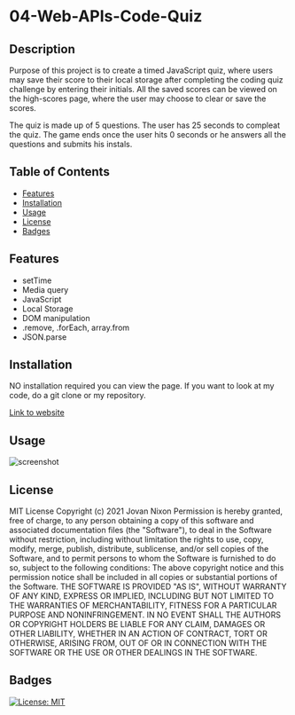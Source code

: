 # 04-Web-APIs-Code-Quiz

## Description 
Purpose of this project is to create a timed JavaScript quiz, where users may save their score to their local storage after completing the coding quiz challenge by entering their initials. All the saved scores can be viewed on the high-scores page, where the user may choose to clear or save the scores. 

The quiz is made up of 5 questions. The user has 25 seconds to compleat the quiz.  The game ends once the user hits 0 seconds or he answers all the questions and submits his instals. 

## Table of Contents
* [Features](#Features)
* [Installation](#installation)
* [Usage](#usage)
* [License](#license)
* [Badges](#Badges)

## Features
- setTime
- Media query
- JavaScript
- Local Storage
- DOM manipulation 
- .remove, .forEach, array.from
- JSON.parse



## Installation 

NO installation required you can view the page. If you want to look at my code, do a git clone or my repository. 

[Link to website]()

## Usage

![screenshot](assets/images/screencapture-file-Users-JovanNixon-Desktop-Homework-02-Advanced-CSS-Portfolio-First-index-html-2021-02-26-21_47_28.png)


## License 

MIT License
Copyright (c) 2021 Jovan Nixon
Permission is hereby granted, free of charge, to any person obtaining a copy
of this software and associated documentation files (the "Software"), to deal
in the Software without restriction, including without limitation the rights
to use, copy, modify, merge, publish, distribute, sublicense, and/or sell
copies of the Software, and to permit persons to whom the Software is
furnished to do so, subject to the following conditions:
The above copyright notice and this permission notice shall be included in all
copies or substantial portions of the Software.
THE SOFTWARE IS PROVIDED "AS IS", WITHOUT WARRANTY OF ANY KIND, EXPRESS OR
IMPLIED, INCLUDING BUT NOT LIMITED TO THE WARRANTIES OF MERCHANTABILITY,
FITNESS FOR A PARTICULAR PURPOSE AND NONINFRINGEMENT. IN NO EVENT SHALL THE
AUTHORS OR COPYRIGHT HOLDERS BE LIABLE FOR ANY CLAIM, DAMAGES OR OTHER
LIABILITY, WHETHER IN AN ACTION OF CONTRACT, TORT OR OTHERWISE, ARISING FROM,
OUT OF OR IN CONNECTION WITH THE SOFTWARE OR THE USE OR OTHER DEALINGS IN THE
SOFTWARE.

## Badges

[![License: MIT](https://img.shields.io/badge/License-MIT-yellow.svg)](https://opensource.org/licenses/MIT)
